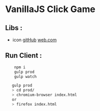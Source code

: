 # VanillaJS Click Game

## Libs : 
  - icon [gitHub](https://github.com/thomaspark/glyphsearch/) [web.com](https://glyphsearch.com/)
  
## Run Client :


```bash
    npm i
    gulp prod
    gulp watch
```

```bash
   gulp prod
   > cd prod/
   > chromium-browser index.html
   or
   > firefox index.html
```

